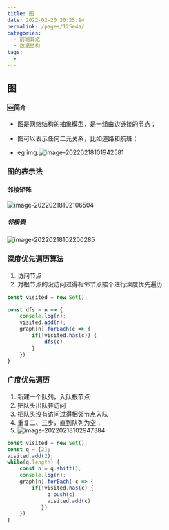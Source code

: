 ```yaml
---
title: 图
date: 2022-02-20 20:25:14
permalink: /pages/125e4a/
categories:
  - 前端算法
  - 数据结构
tags:
  - 
---
```


## 图

#### :new:简介

- 图是网络结构的抽象模型，是一组由边链接的节点；

- 图可以表示任何二元关系，比如道路和航班；

- eg img:![image-20220218101942581](https://pic-xiaocao123-1304191709.cos.ap-guangzhou.myqcloud.com/image-20220218101942581.png)

### 图的表示法

#### 邻接矩阵

  ![image-20220218102106504](https://pic-xiaocao123-1304191709.cos.ap-guangzhou.myqcloud.com/image-20220218102106504.png)

##### 邻接表

![image-20220218102200285](https://pic-xiaocao123-1304191709.cos.ap-guangzhou.myqcloud.com/image-20220218102200285.png)

### 深度优先遍历算法

1. 访问节点
2. 对根节点的没访问过得相邻节点挨个进行深度优先遍历

```js
const visited = new Set();

const dfs = n => {
    console.log(n);
    visited.add(n);
    graph[n].forEach(c => {
        if(!visited.has(c)) {
            dfs(c)
        }
    })
}
```

### 广度优先遍历

1. 新建一个队列，入队根节点
2. 把队头出队并访问
3. 把队头没有访问过得相邻节点入队
4. 重复二、三步，直到队列为空；
5. ![image-20220218102947384](https://pic-xiaocao123-1304191709.cos.ap-guangzhou.myqcloud.com/image-20220218102947384.png)

```js
const visited = new Set();
const q = [2];
visited.add(2);
while(q.length) {
    const n = q.shift();
    console.log(n);
    graph[n].forEach( c => {
        if(!visited.has(c) {
             q.push(c)
             visited.add(c)
           })
    })
}
```

